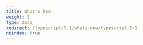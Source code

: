 ```yaml
---
title: What's New
weight: 5
type: docs
redirect: /typescript/5.1/whats-new/typescript-5-1
noindex: true
---
```

